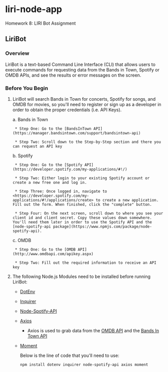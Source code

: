 # liri-node-app
Homework 8: LIRI Bot Assignment

## LiriBot

### Overview

LiriBot is a text-based Command Line Interface (CLI) that allows users to execute commands for requesting data from the Bands in Town, Spotify or OMDB APIs, and see the results or error messages on the screen.

### Before You Begin

1. LiriBot will search Bands in Town for concerts, Spotify for songs, and OMDB for movies, so you'll need to register or sign up as a developer in order to obtain the proper credentials (i.e. API Keys).

	a. Bands in Town
	
		* Step One: Go to the [BandsInTown API](https://manager.bandsintown.com/support/bandsintown-api)
		  
		* Step Two: Scroll down to the Step-by-Step section and there you can request an API key
	
	b. Spotify
	
		* Step One: Go to the [Spotify API](https://developer.spotify.com/my-applications/#!/)

		* Step Two: Either login to your existing Spotify account or create a new free one and log in.

		* Step Three: Once logged in, navigate to <https://developer.spotify.com/my-applications/#!/applications/create> to create a new application. Fill out the form. When finished, click the "complete" button.

		* Step Four: On the next screen, scroll down to where you see your client id and client secret. Copy these values down somewhere. You'll need them later in order to use the Spotify API and the [node-spotify-api package](https://www.npmjs.com/package/node-spotify-api).
	
	c. OMDB
	
		* Step One: Go to the [OMDB API](http://www.omdbapi.com/apikey.aspx)
		
		* Step Two: Fill out the required information to receive an API key

3. The following Node.js Modules need to be installed before running LiriBot:

   * [DotEnv](https://www.npmjs.com/package/dotenv)
   
   * [Inquirer](https://www.npmjs.com/package/inquirer)

   * [Node-Spotify-API](https://www.npmjs.com/package/node-spotify-api)

   * [Axios](https://www.npmjs.com/package/axios)

		* Axios is used to grab data from the [OMDB API](http://www.omdbapi.com) and the [Bands In Town API](http://www.artists.bandsintown.com/bandsintown-api)

   * [Moment](https://www.npmjs.com/package/moment)

		Below is the line of code that you'll need to use:
		```
		npm install dotenv inquirer node-spotify-api axios moment
		```

